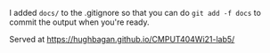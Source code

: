 I added `docs/` to the .gitignore so that you can do `git add -f docs` to commit the output when you're ready.

Served at https://hughbagan.github.io/CMPUT404Wi21-lab5/
